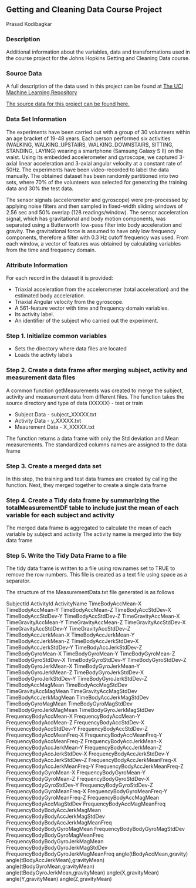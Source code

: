 ## Getting and Cleaning Data Course Project

Prasad Kodibagkar

### Description
Additional information about the variables, data and transformations used in the course project for the Johns Hopkins Getting and Cleaning Data course.

### Source Data
A full description of the data used in this project can be found at [The UCI Machine Learning Repository](http://archive.ics.uci.edu/ml/datasets/Human+Activity+Recognition+Using+Smartphones)

[The source data for this project can be found here.](https://d396qusza40orc.cloudfront.net/getdata%2Fprojectfiles%2FUCI%20HAR%20Dataset.zip)

### Data Set Information
The experiments have been carried out with a group of 30 volunteers within an age bracket of 19-48 years. 
Each person performed six activities (WALKING, WALKING_UPSTAIRS, WALKING_DOWNSTAIRS, SITTING, STANDING, LAYING) wearing a smartphone (Samsung Galaxy S II) on the waist. 
Using its embedded accelerometer and gyroscope, we captured 3-axial linear acceleration and 3-axial angular velocity at a constant rate of 50Hz. The experiments have been 
video-recorded to label the data manually. The obtained dataset has been randomly partitioned into two sets, where 70% of the volunteers was selected for generating the 
training data and 30% the test data. 

The sensor signals (accelerometer and gyroscope) were pre-processed by applying noise filters and then sampled in fixed-width sliding windows of 2.56 sec and 50% overlap 
(128 readings/window). The sensor acceleration signal, which has gravitational and body motion components, was separated using a Butterworth low-pass filter into body acceleration and gravity. The gravitational force is assumed to have only low frequency components, therefore a filter with 0.3 Hz cutoff frequency was used. From each window, a vector of features was obtained by calculating variables from the time and frequency domain.

### Attribute Information
For each record in the dataset it is provided: 
- Triaxial acceleration from the accelerometer (total acceleration) and the estimated body acceleration. 
- Triaxial Angular velocity from the gyroscope. 
- A 561-feature vector with time and frequency domain variables. 
- Its activity label. 
- An identifier of the subject who carried out the experiment.

### Step 1. Initialize common variables
- Sets the directory where data files are located
- Loads the activty labels

### Step 2. Create a data frame after merging subject, activity and measurement data files
A common function getMeasurements was created to merge the subject, activity and measurement data
from different files. The function takes the source directory and type of data (XXXXX) - test or train
- Subject Data - subject_XXXXX.txt
- Activity Data - y_XXXXX.txt
- Meaurement Data - X_XXXXX.txt

The function returns a data frame with only the Std deviation and Mean measurements. The standardized columns names are assigned to the data frame


### Step 3. Create a merged data set
In this step, the training and test data frames are created by calling the function. 
Next, they merged together to create a single data frame

### Step 4. Create a Tidy data frame by summarizing the totalMeasurementDF table to include just the mean of each variable for each subject and activity
The merged data frame is aggregated to calculate the mean of each variable by subject and activity
The activity name is merged into the tidy data frame

### Step 5. Write the Tidy Data Frame to a file
The tidy data frame is written to a file using row.names set to TRUE to remove the row numbers.
This file is created as a text file using space as a separator.

The structure of the MeasurementData.txt file generated is as follows

SubjectId
ActivityId
ActivityName
TimeBodyAccMean-X
TimeBodyAccMean-Y
TimeBodyAccMean-Z
TimeBodyAccStdDev-X
TimeBodyAccStdDev-Y
TimeBodyAccStdDev-Z
TimeGravityAccMean-X
TimeGravityAccMean-Y
TimeGravityAccMean-Z
TimeGravityAccStdDev-X
TimeGravityAccStdDev-Y
TimeGravityAccStdDev-Z
TimeBodyAccJerkMean-X
TimeBodyAccJerkMean-Y
TimeBodyAccJerkMean-Z
TimeBodyAccJerkStdDev-X
TimeBodyAccJerkStdDev-Y
TimeBodyAccJerkStdDev-Z
TimeBodyGyroMean-X
TimeBodyGyroMean-Y
TimeBodyGyroMean-Z
TimeBodyGyroStdDev-X
TimeBodyGyroStdDev-Y
TimeBodyGyroStdDev-Z
TimeBodyGyroJerkMean-X
TimeBodyGyroJerkMean-Y
TimeBodyGyroJerkMean-Z
TimeBodyGyroJerkStdDev-X
TimeBodyGyroJerkStdDev-Y
TimeBodyGyroJerkStdDev-Z
TimeBodyAccMagMean
TimeBodyAccMagStdDev
TimeGravityAccMagMean
TimeGravityAccMagStdDev
TimeBodyAccJerkMagMean
TimeBodyAccJerkMagStdDev
TimeBodyGyroMagMean
TimeBodyGyroMagStdDev
TimeBodyGyroJerkMagMean
TimeBodyGyroJerkMagStdDev
FrequencyBodyAccMean-X
FrequencyBodyAccMean-Y
FrequencyBodyAccMean-Z
FrequencyBodyAccStdDev-X
FrequencyBodyAccStdDev-Y
FrequencyBodyAccStdDev-Z
FrequencyBodyAccMeanFreq-X
FrequencyBodyAccMeanFreq-Y
FrequencyBodyAccMeanFreq-Z
FrequencyBodyAccJerkMean-X
FrequencyBodyAccJerkMean-Y
FrequencyBodyAccJerkMean-Z
FrequencyBodyAccJerkStdDev-X
FrequencyBodyAccJerkStdDev-Y
FrequencyBodyAccJerkStdDev-Z
FrequencyBodyAccJerkMeanFreq-X
FrequencyBodyAccJerkMeanFreq-Y
FrequencyBodyAccJerkMeanFreq-Z
FrequencyBodyGyroMean-X
FrequencyBodyGyroMean-Y
FrequencyBodyGyroMean-Z
FrequencyBodyGyroStdDev-X
FrequencyBodyGyroStdDev-Y
FrequencyBodyGyroStdDev-Z
FrequencyBodyGyroMeanFreq-X
FrequencyBodyGyroMeanFreq-Y
FrequencyBodyGyroMeanFreq-Z
FrequencyBodyAccMagMean
FrequencyBodyAccMagStdDev
FrequencyBodyAccMagMeanFreq
FrequencyBodyBodyAccJerkMagMean
FrequencyBodyBodyAccJerkMagStdDev
FrequencyBodyBodyAccJerkMagMeanFreq
FrequencyBodyBodyGyroMagMean
FrequencyBodyBodyGyroMagStdDev
FrequencyBodyBodyGyroMagMeanFreq
FrequencyBodyBodyGyroJerkMagMean
FrequencyBodyBodyGyroJerkMagStdDev
FrequencyBodyBodyGyroJerkMagMeanFreq
angle(tBodyAccMean,gravity)
angle(tBodyAccJerkMean),gravityMean)
angle(tBodyGyroMean,gravityMean)
angle(tBodyGyroJerkMean,gravityMean)
angle(X,gravityMean)
angle(Y,gravityMean)
angle(Z,gravityMean)
